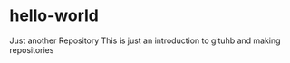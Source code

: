 # hello-world
Just another Repository
This is just an introduction 
to gituhb and making repositories
